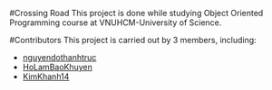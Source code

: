 #Crossing Road
This project is done while studying Object Oriented Programming course at VNUHCM-University of Science.

#Contributors
This project is carried out by 3 members, including:
- [nguyendothanhtruc](https://github.com/nguyendothanhtruc)
- [HoLamBaoKhuyen](https://github.com/HoLamBaoKhuyen)
- [KimKhanh14](https://github.com/KimKhanh14)
